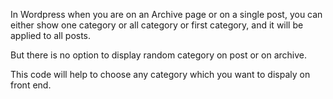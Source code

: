 In Wordpress when you are on an Archive page or on a  single post, you can either show one category or all category or first category, and it will be applied to all posts.

But there is no option to display random category on post or on archive.

This code will help to choose any category which you want to dispaly on front end.

